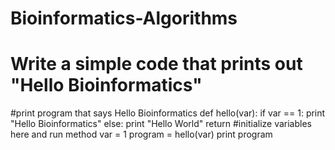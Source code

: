 # Bioinformatics-Algorithms
# Write a simple code that prints out "Hello Bioinformatics" 

#print program that says Hello Bioinformatics
def hello(var):
    if var == 1:
        print "Hello Bioinformatics"
    else:
        print "Hello World"
    return
#initialize variables here and run method
var = 1
program = hello(var)
print program
